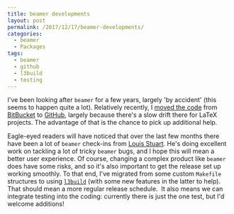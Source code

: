 ```yaml
---
title: beamer developments
layout: post
permalink: /2017/12/17/beamer-developments/
categories:
  - beamer
  - Packages
tags:
  - beamer
  - github
  - l3build
  - testing
---
```

I've been looking after `beamer` for a few years, largely 'by accident' (this seems to happen quite a lot). Relatively recently, I [moved the code](/2016/11/27/beamer-moves-to-github//2016/11/27/beamer-moves-to-github/) from [BitBucket](https://bitbucket.org) to [GitHub](https://github.com), largely because there's a slow drift there for LaTeX projects. The advantage of that is the chance to pick up additional help.

Eagle-eyed readers will have noticed that over the last few months there have been a lot of `beamer` check-ins from [Louis Stuart](https://github.com/louisstuart96). He's doing excellent work on tackling a lot of tricky `beamer` bugs, and I hope this will mean a better user experience. Of course, changing a complex product like `beamer` does have some risks, and so it's also important to get the release set up working smoothly. To that end, I've migrated from some custom `Makefile` structures to using [`l3build`](https://ctan.org/pkg/l3build) (with some new features in the latter to help). That should mean a more regular release schedule.  It also means we can integrate testing into the coding: currently there is just the one test, but I'd welcome additions!
